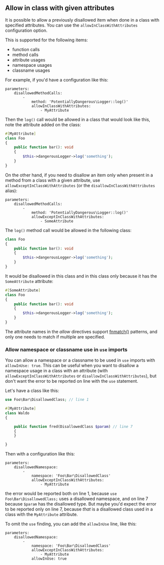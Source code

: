 ## Allow in class with given attributes

It is possible to allow a previously disallowed item when done in a class with specified attributes.
You can use the `allowInClassWithAttributes` configuration option.

This is supported for the following items:
- function calls
- method calls
- attribute usages
- namespace usages
- classname usages

For example, if you'd have a configuration like this:

```neon
parameters:
    disallowedMethodCalls:
        -
            method: 'PotentiallyDangerous\Logger::log()'
            allowInClassWithAttributes:
                - MyAttribute
```

Then the `log()` call would be allowed in a class that would look like this, note the attribute added on the class:

```php
#[MyAttribute]
class Foo
{
    public function bar(): void
    {
        $this->dangerousLogger->log('something');
    }
}
```

On the other hand, if you need to disallow an item only when present in a method from a class with a given attribute,
use `allowExceptInClassWithAttributes` (or the `disallowInClassWithAttributes` alias):

```neon
parameters:
    disallowedMethodCalls:
        -
            method: 'PotentiallyDangerous\Logger::log()'
            allowExceptInClassWithAttributes:
                - SomeAttribute
```

The `log()` method call would be allowed in the following class:

```php
class Foo
{
    public function bar(): void
    {
        $this->dangerousLogger->log('something');
    }
}
```

It would be disallowed in this class and in this class only because it has the `SomeAttribute` attribute:

```php
#[SomeAttribute]
class Foo
{
    public function bar(): void
    {
        $this->dangerousLogger->log('something');
    }
}
```

The attribute names in the _allow_ directives support [fnmatch()](https://www.php.net/function.fnmatch) patterns, and only one needs to match if multiple are specified.

### Allow namespace or classname use in `use` imports

You can allow a namespace or a classname to be used in `use` imports with `allowInUse: true`.
This can be useful when you want to disallow a namespace usage in a class with an attribute (with `allowExceptInClassWithAttributes` or `disallowInClassWithAttributes`),
but don't want the error to be reported on line with the `use` statement.

Let's have a class like this:

```php
use Foo\Bar\DisallowedClass; // line 1

#[MyAttribute]
class Waldo
{

    public function fred(DisallowedClass $param) // line 7
    {
    }

}
```

Then with a configuration like this:

```neon
parameters:
    disallowedNamespace:
        -
            namespace: 'Foo\Bar\DisallowedClass'
            allowExceptInClassWithAttributes:
                - MyAttribute
```

the error would be reported both on line 1, because `use Foo\Bar\DisallowedClass;` uses a disallowed namespace, and on line 7 because `$param` has the disallowed type.
But maybe you'd expect the error to be reported only on line 7, because _that_ is a disallowed class used in a class with the `MyAttribute` attribute.

To omit the `use` finding, you can add the `allowInUse` line, like this:

```neon
parameters:
    disallowedNamespace:
        -
            namespace: 'Foo\Bar\DisallowedClass'
            allowExceptInClassWithAttributes:
                - MyAttribute
            allowInUse: true
```
